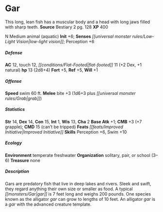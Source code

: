 ﻿---
cssclass: [monsters]
title1: Gar
desc_short: This long, lean fish has a muscular body and a head with long jaws filled
  with sharp teeth.
title2: Gar
CR: 1
sources:
- name: Bestiary 2
  page: 128
  link: http://paizo.com/pathfinderRPG/v5748btpy8hif
XP: 400
alignment: N
size: Medium
type: animal
subtypes:
- aquatic
initiative:
  bonus: 6
senses:
  low-light vision: true
AC:
  AC: 12
  touch: 12
  flat_footed: 11
  components:
    dex: 2
    natural: 1
HP:
  HP: 13
  long: 2d8+4
saves:
  fort: 5
  ref: 5
  will: 1
speeds:
  swim: 60
attacks:
  melee:
  - - text: bite +3 (1d6+3 plus grab)
      entries:
      - - damage: 1d6+3
        - effect: grab
      attack: bite
      bonus:
      - 3
ability_scores:
  STR: 14
  DEX: 14
  CON: 15
  INT: 1
  WIS: 13
  CHA: 2
BAB: 1
CMB: 3
CMB_other: +7 grapple
CMD: 15
CMD_other: can't be tripped
feats:
- name: Improved Initiative
skills:
  Perception: 6
  Swim: 10
ecology:
  environment: temperate freshwater
  organization: solitary, pair, or school (3-6)
  treasure_type: none
desc_long: Gars are predatory fish that live in deep lakes and rivers. Sleek and swift,
  they regard anything their own size or smaller as food. A typical gar is 7 feet
  long and weighs 200 pounds. One species known as the alligator gar can grow to lengths
  of 10 feet. An alligator gar is a gar with the advanced creature template.

---

# Gar
This long, lean fish has a muscular body and a head with long jaws filled with sharp teeth.
**Source** Bestiary 2 pg. 128
**XP** 400

N Medium animal (aquatic)
**Init** +6; **Senses** _[[universal monster rules/Low-Light Vision|low-light vision]]_; Perception +6

##### Defense

**AC** 12, touch 12, _[[conditions/Flat-Footed|flat-footed]]_ 11 (+2 Dex, +1 natural)
**hp** 13 (2d8+4)
**Fort** +5, **Ref** +5, **Will** +1

##### Offense
**Speed** swim 60 ft.
**Melee** bite +3 (1d6+3 plus _[[universal monster rules/Grab|grab]]_)

##### Statistics
**Str** 14, **Dex** 14, **Con** 15, **Int** 1, **Wis** 13, **Cha** 2
**Base Atk** +1; **CMB** +3 (+7 grapple); **CMD** 15 (can’t be tripped)
**Feats** _[[feats/Improved Initiative|Improved Initiative]]_
**Skills** Perception +6, Swim +10

##### Ecology

**Environment** temperate freshwater
**Organization** solitary, pair, or school (3–6)
**Treasure** none

##### Description

Gars are predatory fish that live in deep lakes and rivers. Sleek and swift, they regard anything their own size or smaller as food. A typical _[[monsters/Gar|gar]]_ is 7 feet long and weighs 200 pounds. One species known as the alligator _gar_ can grow to lengths of 10 feet. An alligator _gar_ is a _gar_ with the advanced creature template.